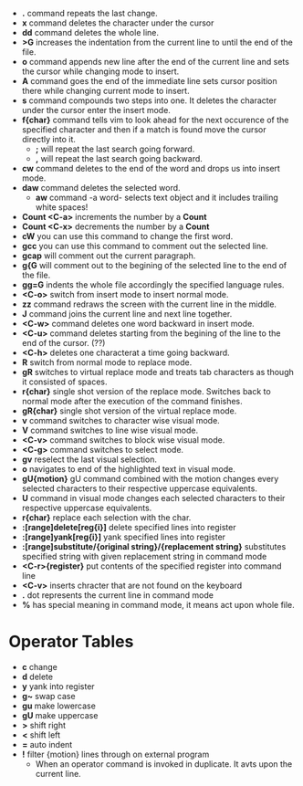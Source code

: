 * **.** command repeats the last change.
* **x** command deletes the character under the cursor
* **dd** command deletes the whole line.
* **>G** increases the indentation from the current line to until the end of the file.
* **o** command appends new line after the end of the current line and sets the cursor while changing mode to insert.
* **A** command goes the end of the immediate line sets cursor position there while changing current mode to insert.
* **s** command compounds two steps into one. It deletes the character under the cursor enter the insert mode.
* **f{char}** command tells vim to look ahead for the next occurence of the specified character and then if a match is found move the cursor directly into it.
    * **;** will repeat the last search going forward.
    * **,** will repeat the last search going backward.
* **cw** command deletes to the end of the word and drops us into insert mode.
* **daw** command deletes the selected word.
   * **aw**  command -a word- selects text object and it includes trailing white spaces!
* **Count \<C-a\>** increments the number by a **Count**
* **Count  \<C-x\>** decrements the number by a **Count**
* **cW** you can use this command to change the first word.
* **gcc** you can use this command to comment out the selected line.
* **gcap** will comment out the current paragraph.
* **g{G** will comment out to the begining of the selected line to the end of the file.
* **gg=G** indents the whole file accordingly the specified language rules.
* **\<C-o\>** switch from insert mode to insert normal mode.
* **zz** command redraws the screen with the current line in the middle.
* **J** command joins the current line and next line together.
* **\<C-w\>** command deletes one word backward in insert mode.
* **\<C-u\>** command deletes starting from the begining of the line to the end of the cursor. (??)
* **\<C-h\>** deletes one characterat a time going backward.
* **R** switch from normal mode to replace mode.
* **gR** switches to virtual replace mode and treats tab characters as though it consisted of spaces.
* **r{char}** single shot version of the replace mode. Switches back to normal mode after the execution of the command finishes.
* **gR{char}** single shot version of the virtual replace mode.
* **v** command switches to character wise visual mode.
* **V** command switches to line wise visual mode.
* **\<C-v\>** command switches to block wise visual mode.
* **\<C-g\>** command switches to select mode.
* **gv** reselect the last visual selection.
* **o** navigates to end of the highlighted text in visual mode.
* **gU{motion}** gU command combined with the motion changes every selected characters to their respective uppercase equivalents.
* **U** command in visual mode changes each selected characters to their respective uppercase equivalents.
* **r{char}** replace each selection with the char.
* **:[range]delete[reg{i}]** delete specified lines into register
* **:[range]yank[reg{i}]** yank specified lines into register
* **:[range]substitute/{original string}/{replacement string}** substitutes specified string with given replacement string in command mode
* **<C-r\>{register}** put contents of the specified register into command line
* **<C-v\>** inserts chracter that are not found on the keyboard
* **.** dot represents the current line in command mode
* **%** has special meaning in command mode, it means act upon whole file.
# Operator Tables
   * **c** change
   * **d** delete
   * **y** yank into register
   * **g~** swap case
   *  **gu** make lowercase
   * **gU** make uppercase
   * **>** shift right
   * **<** shift left
   * **=** auto indent
   * **!** filter {motion} lines through on external program
       * When an operator command is invoked in duplicate. It avts upon the current line.
